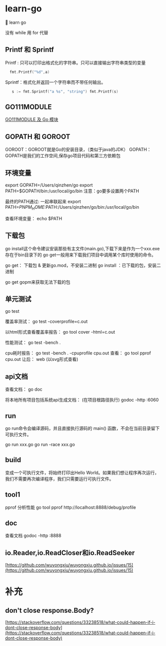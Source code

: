 # learn-go
:art: learn go

没有 while 用 for 代替

## Printf 和 Sprintf

Printf : 只可以打印出格式化的字符串。只可以直接输出字符串类型的变量

```go
  fmt.Printf("%d",a)
```

Sprintf：格式化并返回一个字符串而不带任何输出。    

```go
   s := fmt.Sprintf("a %s", "string") fmt.Printf(s)
```

## GO111MODULE
[GO111MODULE 及 Go 模块](https://zhuanlan.zhihu.com/p/417246469)

## GOPATH 和 GOROOT
GOROOT：GOROOT就是Go的安装目录，（类似于java的JDK）
GOPATH：GOPATH是我们的工作空间,保存go项目代码和第三方依赖包

## 环境变量
export GOPATH=/Users/qinzhen/go
export PATH=$GOPATH/bin:/usr/local/go/bin
注意：go要多设置两个PATH

最终的PATH通过: 一起串联起来
export PATH=$PNPM_HOME:$PATH:/Users/qinzhen/go/bin:/usr/local/go/bin

查看环境变量：
echo $PATH


## 下载包
go install这个命令建议安装那些有主文件(main.go),下载下来是作为一个xxx.exe存在于bin目录下的
go get一般用来下载我们项目中调用某个库时使用的命令。

go get： 下载包 & 更新go.mod，不安装二进制
go install ：已下载的包，安装二进制

go get
gopm来获取无法下载的包

## 单元测试
 go test

覆盖率测试：
go test -coverprofile=c.out

以html形式查看覆盖率报告：
go tool cover -html=c.out 

性能测试：
go test -bench .

cpu耗时报告：
go test -bench . -cpuprofile cpu.out
查看：
go tool pprof cpu.out
让后：
web  (以svg形式查看)


## api文档
查看文档：
go doc 

将本地所有项目包括系统api生成文档：
(在项目根路径执行)
godoc -http :6060



## run
go run命令会编译源码，并且直接执行源码的 main() 函数，不会在当前目录留下可执行文件。

go run xxx.go 
go run -race xxx.go 


## build
变成一个可执行文件，将始终打印出Hello World。如果我们想让程序再次运行，我们不需要再次编译程序，我们只需要运行可执行文件。


## tool1
pprof 分析性能
go tool pprof http://localhost:8888/debug/profile


## doc 
查看文档
godoc -http :8888


## io.Reader,io.ReadCloser和io.ReadSeeker
[https://github.com/wuyongxiu/wuyongxiu.github.io/issues/15](https://github.com/wuyongxiu/wuyongxiu.github.io/issues/15)



# 补充

## don't close response.Body?
[https://stackoverflow.com/questions/33238518/what-could-happen-if-i-dont-close-response-body](https://stackoverflow.com/questions/33238518/what-could-happen-if-i-dont-close-response-body)
